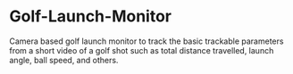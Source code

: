 # Golf-Launch-Monitor
Camera based golf launch monitor to track the basic trackable parameters from a short video of a golf shot such as total distance travelled, launch angle, ball speed, and others.

